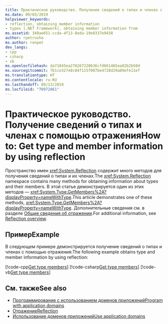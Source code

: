 ```yaml
---
title: Практическое руководство. Получение сведений о типах и членах с помощью отражения
ms.date: 09/03/2019
helpviewer_keywords:
- reflection, obtaining member information
- types [.NET Framework], obtaining member information from
ms.assetid: 348ae651-ccda-4f13-8eda-19e8337e9438
author: rpetrusha
ms.author: ronpet
dev_langs:
- cpp
- csharp
- vb
ms.openlocfilehash: da71845ea276267220636cfd661465ea02b2b50d
ms.sourcegitcommit: 7b1ce327e8c84f115f007be4728d29a89efe11ef
ms.translationtype: HT
ms.contentlocale: ru-RU
ms.lasthandoff: 09/13/2019
ms.locfileid: "70972861"
---
```

# <a name="how-to-get-type-and-member-information-by-using-reflection"></a><span data-ttu-id="89418-102">Практическое руководство. Получение сведений о типах и членах с помощью отражения</span><span class="sxs-lookup"><span data-stu-id="89418-102">How to: Get type and member information by using reflection</span></span>
<span data-ttu-id="89418-103">Пространство имен <xref:System.Reflection> содержит много методов для получения сведений о типах и их членах.</span><span class="sxs-lookup"><span data-stu-id="89418-103">The <xref:System.Reflection> namespace contains many methods for obtaining information about types and their members.</span></span> <span data-ttu-id="89418-104">В этой статье демонстрируется один из этих методов — <xref:System.Type.GetMembers%2A?displayProperty=nameWithType>.</span><span class="sxs-lookup"><span data-stu-id="89418-104">This article demonstrates one of these methods, <xref:System.Type.GetMembers%2A?displayProperty=nameWithType>.</span></span> <span data-ttu-id="89418-105">Дополнительные сведения см. в разделе [Общие сведения об отражении](reflection.md).</span><span class="sxs-lookup"><span data-stu-id="89418-105">For additional information, see [Reflection overview](reflection.md).</span></span>
  
## <a name="example"></a><span data-ttu-id="89418-106">Пример</span><span class="sxs-lookup"><span data-stu-id="89418-106">Example</span></span>

<span data-ttu-id="89418-107">В следующем примере демонстрируется получение сведений о типах и членах с помощью отражения:</span><span class="sxs-lookup"><span data-stu-id="89418-107">The following example obtains type and member information by using reflection:</span></span>

[!code-cpp[Get type members](../../../samples/snippets/standard/reflection/memberinfo/gettypemembers.cpp)]
[!code-csharp[Get type members](../../../samples/snippets/standard/reflection/memberinfo/gettypemembers.cs)]
[!code-vb[Get type members](../../../samples/snippets/standard/reflection/memberinfo/gettypemembers.vb)]

## <a name="see-also"></a><span data-ttu-id="89418-108">См. также</span><span class="sxs-lookup"><span data-stu-id="89418-108">See also</span></span>

- [<span data-ttu-id="89418-109">Программирование с использованием доменов приложений</span><span class="sxs-lookup"><span data-stu-id="89418-109">Program with application domains</span></span>](../app-domains/application-domains.md#programming-with-application-domains)
- [<span data-ttu-id="89418-110">Отражение</span><span class="sxs-lookup"><span data-stu-id="89418-110">Reflection</span></span>](reflection.md)
- [<span data-ttu-id="89418-111">Использование доменов приложений</span><span class="sxs-lookup"><span data-stu-id="89418-111">Use application domains</span></span>](../app-domains/use.md)
